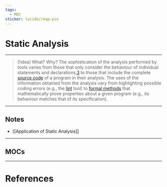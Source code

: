 ```yaml
---
tags:
  - MOC
sticker: lucide//map-pin
---
```

# Static Analysis
---
>[!idea] What? Why?
>The sophistication of the analysis performed by tools varies from those that only consider the behaviour of individual statements and declarations,[3](https://en.wikipedia.org/wiki/Static_program_analysis?useskin=vector#cite_note-3) to those that include the complete [source code](https://en.wikipedia.org/wiki/Source_code "Source code") of a program in their analysis. The uses of the information obtained from the analysis vary from highlighting possible coding errors (e.g., the [lint](https://en.wikipedia.org/wiki/Lint_programming_tool "Lint programming tool") tool) to [formal methods](https://en.wikipedia.org/wiki/Formal_methods "Formal methods") that mathematically prove properties about a given program (e.g., its behaviour matches that of its specification).

--- 
## Notes
- [[Application of Static Analysis]]

--- 
## MOCs

---
# References